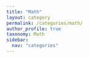 ```yaml
---
title: "Math"
layout: category
permalink: /categories/math/
author_profile: true
taxonomy: Math
sidebar:
  nav: "categories"
---
```

